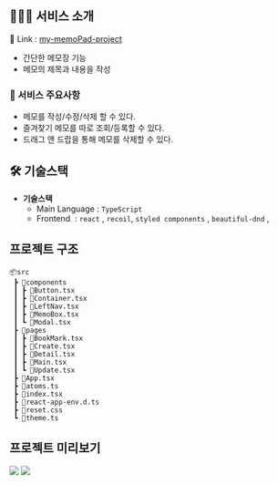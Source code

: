## 🙋🏻‍♀️ 서비스 소개

🚀 Link : [my-memoPad-project](https://jiyoonz.github.io/memoPad-react-project/)

- 간단한 메모장 기능
- 메모의 제목과 내용을 작성

### 🔗 서비스 주요사항

- 메모를 작성/수정/삭제 할 수 있다.
- 즐겨찾기 메모를 따로 조회/등록할 수 있다.
- 드래그 앤 드랍을 통해 메모를 삭제할 수 있다.

## 🛠 기술스택

- **기술스택**
  - Main Language : `TypeScript`
  - Frontend  : `react` , `recoil`, `styled components` , `beautiful-dnd` ,

## 프로젝트 구조

```
📦src
 ┣ 📂components
 ┃ ┣ 📜Button.tsx
 ┃ ┣ 📜Container.tsx
 ┃ ┣ 📜LeftNav.tsx
 ┃ ┣ 📜MemoBox.tsx
 ┃ ┗ 📜Modal.tsx
 ┣ 📂pages
 ┃ ┣ 📜BookMark.tsx
 ┃ ┣ 📜Create.tsx
 ┃ ┣ 📜Detail.tsx
 ┃ ┣ 📜Main.tsx
 ┃ ┗ 📜Update.tsx
 ┣ 📜App.tsx
 ┣ 📜atoms.ts
 ┣ 📜index.tsx
 ┣ 📜react-app-env.d.ts
 ┣ 📜reset.css
 ┗ 📜theme.ts
```

## 프로젝트 미리보기

 <img src="https://www.notion.so/image/https%3A%2F%2Fs3-us-west-2.amazonaws.com%2Fsecure.notion-static.com%2Fa2ca5429-200f-43da-9698-cc32857dd99e%2F%25E1%2584%2589%25E1%2585%25B3%25E1%2584%258F%25E1%2585%25B3%25E1%2584%2585%25E1%2585%25B5%25E1%2586%25AB%25E1%2584%2589%25E1%2585%25A3%25E1%2586%25BA_2022-12-02_%25E1%2584%258B%25E1%2585%25A9%25E1%2584%258C%25E1%2585%25A5%25E1%2586%25AB_4.34.33.png?id=a8a49f6a-00d1-4131-8590-cb4e71db7c8d&table=block&spaceId=57e694cf-0dd1-4c7f-a515-126a6ed81298&width=2000&userId=66251f75-5997-4f2e-aa20-11861ec300d4&cache=v2" />

 <img src="https://www.notion.so/image/https%3A%2F%2Fs3-us-west-2.amazonaws.com%2Fsecure.notion-static.com%2F70e237f0-89c3-4bb1-a1f4-048fd02550b7%2F%25E1%2584%2589%25E1%2585%25B3%25E1%2584%258F%25E1%2585%25B3%25E1%2584%2585%25E1%2585%25B5%25E1%2586%25AB%25E1%2584%2589%25E1%2585%25A3%25E1%2586%25BA_2022-12-02_%25E1%2584%258B%25E1%2585%25A9%25E1%2584%258C%25E1%2585%25A5%25E1%2586%25AB_4.33.00.png?id=88e7521d-8619-4e0c-a5be-8f9fc734000e&table=block&spaceId=57e694cf-0dd1-4c7f-a515-126a6ed81298&width=2000&userId=66251f75-5997-4f2e-aa20-11861ec300d4&cache=v2" />

